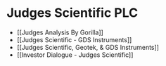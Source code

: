 # Judges Scientific PLC

- [[Judges Analysis By Gorilla]]
- [[Judges Scientific - GDS Instruments]]
- [[Judges Scientific, Geotek, & GDS Instruments]]
- [[Investor Dialogue - Judges Scientific]]